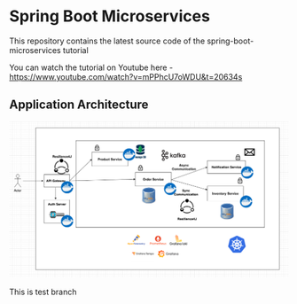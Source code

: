 # Spring Boot Microservices
This repository contains the latest source code of the spring-boot-microservices tutorial

You can watch the tutorial on Youtube here - https://www.youtube.com/watch?v=mPPhcU7oWDU&t=20634s

## Application Architecture

![img.png](img.png)


This is test branch
